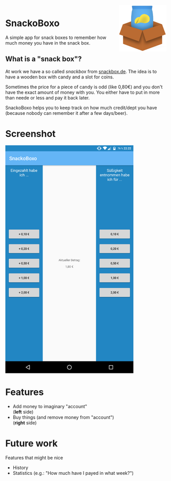 <img width=150 align="right" src="app/src/main/res/drawable/snackoboxo_logo.png"/>

# SnackoBoxo
A simple app for snack boxes to remember how much money you have in the snack box.

## What is a "snack box"?
At work we have a so called *snackbox* from [snackbox.de](http://www.snackbox.de). The idea is to have a wooden box with candy and a slot for coins.

Sometimes the price for a piece of candy is odd (like 0,80€) and you don't have the exact amount of money with you.
You either have to put in more than neede or less and pay it back later.

SnackoBoxo helps you to keep track on how much credit/dept you have (because nobody can remember it after a few days/beer).

# Screenshot
<img width=400 src="screenshot.png"/>

# Features
* Add money to imaginary "account"<br>
(**left** side)
* Buy things (and remove money from "account")<br>
(**right** side)

# Future work
Features that might be nice

* History
* Statistics (e.g.: "How much have I payed in what week?")

